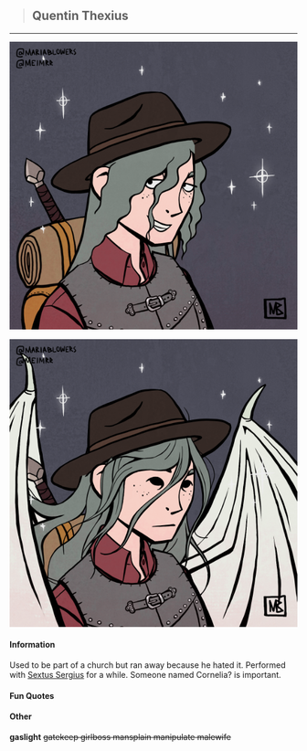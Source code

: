 >## Quentin Thexius

--- 

![quentin_human](../../../Templates/images/quentin.png "Quentin Thexius high form")

![quentin_shroud](../../../Templates/images/quentin_shroud.png "Quentin Thexius high but like an angel form")

#### Information

Used to be part of a church but ran away because he hated it. Performed with [Sextus Sergius](../NPCs/Sextus%20Sergius.md) for a while.
Someone named Cornelia? is important.

#### Fun Quotes

#### Other

**gaslight** ~~gatekeep girlboss mansplain manipulate malewife~~